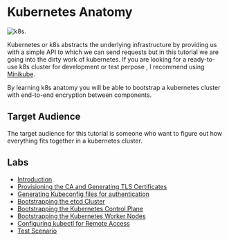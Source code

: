 # Kubernetes Anatomy

![k8s](https://assets.sumologic.com/application-content/Kubernetes-Logo-300x300.png).

Kubernetes or k8s abstracts the underlying infrastructure by providing us with a simple API to which we can send requests but in this tutorial we are going into the dirty work of kubernetes. If you are looking for a ready-to-use k8s cluster for development or test perpose , I recommend using [Minikube](https://kubernetes.io/fr/docs/tasks/tools/install-minikube/).

By learning k8s anatomy you will be able to bootstrap a kubernetes cluster with end-to-end encryption between components.


## Target Audience

The target audience for this tutorial is someone who want to figure out how everything fits together in a kubernetes cluster.

## Labs

* [Introduction](docs/introduction.md)
* [Provisioning the CA and Generating TLS Certificates](docs/generate-tls-certificates.md)
* [Generating Kubeconfig files for authentication](docs/generate-kubeconfig-files.md)
* [Bootstrapping the etcd Cluster](docs/bootstrapping-etcd-cluster.md)
* [Bootstrapping the Kubernetes Control Plane](docs/bootstrapping-control-plane.md)
* [Bootstrapping the Kubernetes Worker Nodes](docs/bootstrapping-worker-nodes.md)
* [Configuring kubectl for Remote Access](docs/configure-kubctl.md)
* [Test Scenario](docs/test.md)


